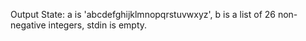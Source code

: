 Output State: a is 'abcdefghijklmnopqrstuvwxyz', b is a list of 26 non-negative integers, stdin is empty.
